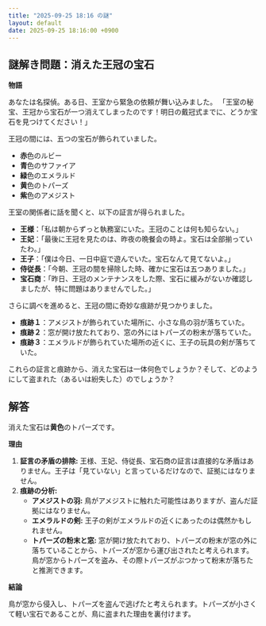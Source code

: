```yaml
---
title: "2025-09-25 18:16 の謎"
layout: default
date: 2025-09-25 18:16:00 +0900
---
```

## 謎解き問題：消えた王冠の宝石

**物語**

あなたは名探偵。ある日、王室から緊急の依頼が舞い込みました。
「王室の秘宝、王冠から宝石が一つ消えてしまったのです！明日の戴冠式までに、どうか宝石を見つけてください！」

王冠の間には、五つの宝石が飾られていました。
*   **赤**色のルビー
*   **青**色のサファイア
*   **緑**色のエメラルド
*   **黄**色のトパーズ
*   **紫**色のアメジスト

王室の関係者に話を聞くと、以下の証言が得られました。

*   **王様**：「私は朝からずっと執務室にいた。王冠のことは何も知らない。」
*   **王妃**：「最後に王冠を見たのは、昨夜の晩餐会の時よ。宝石は全部揃っていたわ。」
*   **王子**：「僕は今日、一日中庭で遊んでいた。宝石なんて見てないよ。」
*   **侍従長**：「今朝、王冠の間を掃除した時、確かに宝石は五つありました。」
*   **宝石商**：「昨日、王冠のメンテナンスをした際、宝石に緩みがないか確認しましたが、特に問題はありませんでした。」

さらに調べを進めると、王冠の間に奇妙な痕跡が見つかりました。

*   **痕跡１**：アメジストが飾られていた場所に、小さな鳥の羽が落ちていた。
*   **痕跡２**：窓が開け放たれており、窓の外にはトパーズの粉末が落ちていた。
*   **痕跡３**：エメラルドが飾られていた場所の近くに、王子の玩具の剣が落ちていた。

これらの証言と痕跡から、消えた宝石は一体何色でしょうか？そして、どのようにして盗まれた（あるいは紛失した）のでしょうか？

## 解答

消えた宝石は**黄色**のトパーズです。

**理由**

1.  **証言の矛盾の排除:** 王様、王妃、侍従長、宝石商の証言は直接的な矛盾はありません。王子は「見ていない」と言っているだけなので、証拠にはなりません。
2.  **痕跡の分析:**
    *   **アメジストの羽:** 鳥がアメジストに触れた可能性はありますが、盗んだ証拠にはなりません。
    *   **エメラルドの剣:** 王子の剣がエメラルドの近くにあったのは偶然かもしれません。
    *   **トパーズの粉末と窓:** 窓が開け放たれており、トパーズの粉末が窓の外に落ちていることから、トパーズが窓から運び出されたと考えられます。鳥が窓からトパーズを盗み、その際トパーズがぶつかって粉末が落ちたと推測できます。

**結論**

鳥が窓から侵入し、トパーズを盗んで逃げたと考えられます。トパーズが小さくて軽い宝石であることが、鳥に盗まれた理由を裏付けます。
